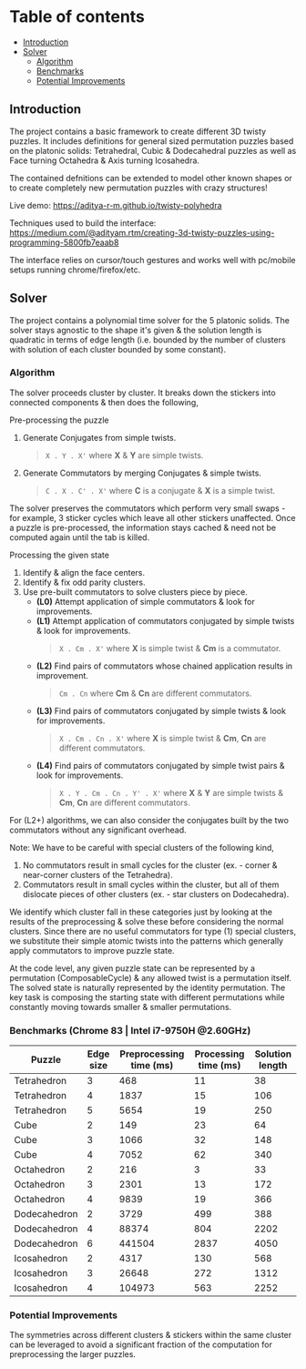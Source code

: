 # Table of contents

- [Introduction](#introduction)
- [Solver](#solver)
  - [Algorithm](#algorithm)
  - [Benchmarks](#benchmarks)
  - [Potential Improvements](#improvements)

## Introduction <a name="introduction"></a>

The project contains a basic framework to create different 3D twisty puzzles. It includes definitions for general sized permutation puzzles based on the platonic solids: Tetrahedral, Cubic & Dodecahedral puzzles as well as Face turning Octahedra & Axis turning Icosahedra.

The contained defnitions can be extended to model other known shapes or to create completely new permutation puzzles with crazy structures!

Live demo:
https://aditya-r-m.github.io/twisty-polyhedra

Techniques used to build the interface:
https://medium.com/@adityam.rtm/creating-3d-twisty-puzzles-using-programming-5800fb7eaab8

The interface relies on cursor/touch gestures and works well with pc/mobile setups running chrome/firefox/etc.

## Solver <a name="solver"></a>

The project contains a polynomial time solver for the 5 platonic solids. The solver stays agnostic to the shape it's given & the solution length is quadratic in terms of edge length (i.e. bounded by the number of clusters with solution of each cluster bounded by some constant).

### Algorithm <a name="algorithm"></a>

The solver proceeds cluster by cluster. It breaks down the stickers into connected components & then does the following,

Pre-processing the puzzle

1. Generate Conjugates from simple twists.
   > `X . Y . X'` where **X** & **Y** are simple twists.
2. Generate Commutators by merging Conjugates & simple twists.
   > `C . X . C' . X'` where **C** is a conjugate & **X** is a simple twist.

The solver preserves the commutators which perform very small swaps - for example, 3 sticker cycles which leave all other stickers unaffected.
Once a puzzle is pre-processed, the information stays cached & need not be computed again until the tab is killed.

Processing the given state

1. Identify & align the face centers.
2. Identify & fix odd parity clusters.
3. Use pre-built commutators to solve clusters piece by piece.
   - **(L0)** Attempt application of simple commutators & look for improvements.
   - **(L1)** Attempt application of commutators conjugated by simple twists & look for improvements.
     > `X . Cm . X'` where **X** is simple twist & **Cm** is a commutator.
   - **(L2)** Find pairs of commutators whose chained application results in improvement.
     > `Cm . Cn` where **Cm** & **Cn** are different commutators.
   - **(L3)** Find pairs of commutators conjugated by simple twists & look for improvements.
     > `X . Cm . Cn . X'` where **X** is simple twist & **Cm**, **Cn** are different commutators.
   - **(L4)** Find pairs of commutators conjugated by simple twist pairs & look for improvements.
     > `X . Y . Cm . Cn . Y' . X'` where **X** & **Y** are simple twists & **Cm**, **Cn** are different commutators.

For (L2+) algorithms, we can also consider the conjugates built by the two commutators without any significant overhead.

Note: We have to be careful with special clusters of the following kind,

1. No commutators result in small cycles for the cluster (ex. - corner & near-corner clusters of the Tetrahedra).
2. Commutators result in small cycles within the cluster, but all of them dislocate pieces of other clusters (ex. - star clusters on Dodecahedra).

We identify which cluster fall in these categories just by looking at the results of the preprocessing & solve these before considering the normal clusters. Since there are no useful commutators for type (1) special clusters, we substitute their simple atomic twists into the patterns which generally apply commutators to improve puzzle state.

At the code level, any given puzzle state can be represented by a permutation (ComposableCycle) & any allowed twist is a permutation itself.
The solved state is naturally represented by the identity permutation.
The key task is composing the starting state with different permutations while constantly moving towards smaller & smaller permutations.

### Benchmarks (Chrome 83 | Intel i7-9750H @2.60GHz) <a name="benchmarks"></a>

| Puzzle       | Edge size | Preprocessing time (ms) | Processing time (ms) | Solution length |
| ------------ | --------- | ----------------------- | -------------------- | --------------- |
| Tetrahedron  | 3         | 468                     | 11                   | 38              |
| Tetrahedron  | 4         | 1837                    | 15                   | 106             |
| Tetrahedron  | 5         | 5654                    | 19                   | 250             |
| Cube         | 2         | 149                     | 23                   | 64              |
| Cube         | 3         | 1066                    | 32                   | 148             |
| Cube         | 4         | 7052                    | 62                   | 340             |
| Octahedron   | 2         | 216                     | 3                    | 33              |
| Octahedron   | 3         | 2301                    | 13                   | 172             |
| Octahedron   | 4         | 9839                    | 19                   | 366             |
| Dodecahedron | 2         | 3729                    | 499                  | 388             |
| Dodecahedron | 4         | 88374                   | 804                  | 2202            |
| Dodecahedron | 6         | 441504                  | 2837                 | 4050            |
| Icosahedron  | 2         | 4317                    | 130                  | 568             |
| Icosahedron  | 3         | 26648                   | 272                  | 1312            |
| Icosahedron  | 4         | 104973                  | 563                  | 2252            |

### Potential Improvements <a name="improvements"></a>

The symmetries across different clusters & stickers within the same cluster can be leveraged to avoid a significant fraction of the computation for preprocessing the larger puzzles.

